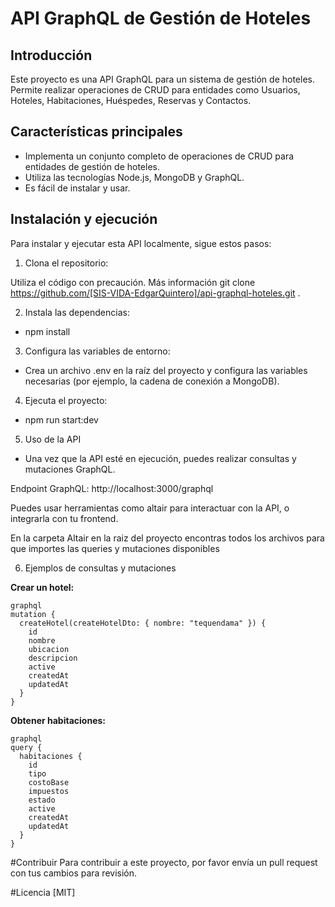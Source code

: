 # API GraphQL de Gestión de Hoteles

## Introducción

Este proyecto es una API GraphQL para un sistema de gestión de hoteles. Permite realizar operaciones de CRUD para entidades como Usuarios, Hoteles, Habitaciones, Huéspedes, Reservas y Contactos.

## Características principales

* Implementa un conjunto completo de operaciones de CRUD para entidades de gestión de hoteles.
* Utiliza las tecnologías Node.js, MongoDB y GraphQL.
* Es fácil de instalar y usar.

## Instalación y ejecución

Para instalar y ejecutar esta API localmente, sigue estos pasos:

1. Clona el repositorio:

Utiliza el código con precaución. Más información
git clone https://github.com/[SIS-VIDA-EdgarQuintero]/api-graphql-hoteles.git  .


2. Instala las dependencias:

- npm install

3. Configura las variables de entorno:

- Crea un archivo .env en la raíz del proyecto y configura las variables necesarias (por ejemplo, la cadena de conexión a MongoDB).

4. Ejecuta el proyecto:

- npm run start:dev

5. Uso de la API

- Una vez que la API esté en ejecución, puedes realizar consultas y mutaciones GraphQL.

Endpoint GraphQL: http://localhost:3000/graphql

Puedes usar herramientas como altair para interactuar con la API, o integrarla con tu frontend.

En la carpeta Altair en la raiz del proyecto encontras todos los archivos para que importes las queries y mutaciones disponibles

6. Ejemplos de consultas y mutaciones

**Crear un hotel:**

```
graphql
mutation {
  createHotel(createHotelDto: { nombre: "tequendama" }) {
    id
    nombre
    ubicacion
    descripcion
    active
    createdAt
    updatedAt
  }
}

```

**Obtener habitaciones:**

```
graphql
query {
  habitaciones {
    id
    tipo
    costoBase
    impuestos
    estado
    active
    createdAt
    updatedAt
  }
}

```

#Contribuir
Para contribuir a este proyecto, por favor envía un pull request con tus cambios para revisión.

#Licencia
[MIT]



